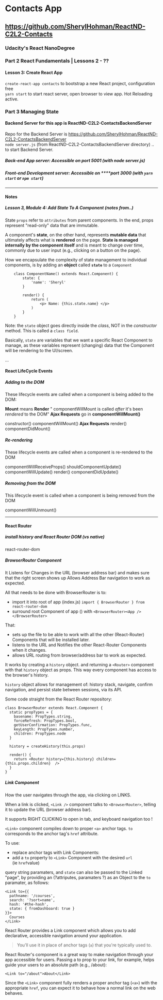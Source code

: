 # Contacts App  
## https://github.com/SherylHohman/ReactND-C2L2-Contacts  
### Udacity's React NanoDegree  
### Part 2 React Fundamentals | Lessons 2 - ??  

#### Lesson 3: Create React App  
`create-react-app contacts` to bootstrap a new React project, configuration free  
`yarn start` to start react server, open browser to view app. Hot Reloading active.  

### Part 3 Managing State  
#### Backend Server for this app is ReactND-C2L2-ContactsBackendServer  
Repo for the Backend Server is https://github.com/SherylHohman/ReactND-C2L2-ContactsBackendServer  
`node server.js` (from ReactND-C2L2-ContactsBackendServer directory)
.. to start Backend Server.  

##### Back-end App server: Accessible on **port 5001** (with node server.js)  

##### Front-end Development server: Accessible on ****port 3000 (with  `yarn start` or `npm start`)  

---

#### Notes
##### Lesson 3, Module 4: Add State To A Component (notes from..)
State
`props` refer to `attributes` from parent components. In the end, props represent "read-only" data that are immutable.

A component's **state**, on the other hand, represents **mutable data** that ultimately affects what is **rendered** on the page. 
**State is managed internally by the component itself** and is meant to change over time, commonly due to user input (e.g., clicking on a button on the page).

How we  encapsulate the complexity of state management to individual components, is by adding an **object** called **`state`** to a `Component` 

        class ComponentName() extends React.Component) {
            state: {
                'name': 'Sheryl'
            }

            render() {
                return (
                    <p> Name: {this.state.name} </p>
                )
            }
        }

Note: the `state` object goes directly inside the *class*, NOT in the *constructor* method.
This is called a `class field`.

Basically, `state` are variables that we want a specific React Component to manage, as these variables represent (changing) data that the Component will be rendering to the UI/screen.


...


#### React LifeCycle Events
##### Adding to the DOM
These lifecycle events are called when a component is being added to the DOM:

**Mount** means **Render**
" componentWillMount is called *after* it's been *rendered* to the DOM"
**Ajax Requests** go in **componentWillMount()**

constructor()
componentWillMount()    **Ajax Requests**
render()
componentDidMount()

##### Re-rendering
These lifecycle events are called when a component is re-rendered to the DOM

componentWillReceiveProps()
shouldComponentUpdate()
componentWillUpdate()
render()
componentDidUpdate()

##### Removing from the DOM
This lifecycle event is called when a component is being removed from the DOM

componentWillUnmount()

----
#### React Router  

##### install history and React Router DOM (vs native)
react-router-dom


##### BrowserRouter Component 
It Listens for Changes in the URL (browser address bar)
  and makes sure that the right screen shows up
Allows Address Bar navigation to work as expected.

All that needs to be done with BrowserRouter is to:   
- import it into root of app (index.js)
`import { BrowserRouter } from react-router-dom`
- surround root Component of app (<App />) with <BrowserRouter></BrowserRouter>
`<BrowserRouter><App /></BrowserRouter>`  

That: 
- sets up the file to be able to work with all the other (React-Router) Components that will be installed later. 
- listens to the URL and Notifies the other React-Router Components when it changes. 
- allows URL routing from browser/address bar to work as expected.

It works by creating a `history` object. and returning a `<Router>` component with that `history` object as props.  This way every component has access to the browser's history.

`history` object allows for management of: history stack, navigate, confirm navigation, and persist state between sessions, via its API.

Some code straight from the React Router repository:
```
class BrowserRouter extends React.Component {
  static propTypes = {
    basename: PropTypes.string,
    forceRefresh: PropTypes.bool,
    getUserConfirmation: PropTypes.func,
    keyLength: PropTypes.number,
    children: PropTypes.node
  }

  history = createHistory(this.props)

  render() {
    return <Router history={this.history} children={this.props.children}  />
  }
}
```

##### Link Component

How the user navigates through the app, via clicking on LINKS.

When a link is clicked, `<Link />` component talks to `<BrowserRouter>`, telling it to update the URL (browser address bar).

It supports RIGHT CLICKING to open in tab, and keyboard navigation too !

`<Link>` component compiles down to proper `<a>` anchor tags.
`to` corresponds to the anchor tag's `href` attribute.

To use:
- replace anchor tags with Link Components:  
- add a `to` property to `<Link>` Component with the desired `url`  
  (ie `href`value)


query string paramaters, and `state` can also be passed to the Linked "page", by providing an (?attriputes, paramaters ?) as an Object to the `to` paramater, as follows:  

```
<Link to={{
  pathname: '/courses',
  search: '?sort=name',
  hash: '#the-hash',
  state: { fromDashboard: true }
}}>
  Courses
</Link>
```

React Router provides a Link component which allows you to add declarative, accessible navigation around your application. 
> You'll use it in place of anchor tags (`a`) that you're typically used to. 

React Router's <Link> component is a great way to make navigation through your app accessible for users. 
Passing a to prop to your link, for example, helps guide your users to an absolute path (e.g., /about):

`<Link to="/about">About</Link>`

Since the `<Link>` component fully renders a proper anchor tag (`<a>`) with the appropriate `href`, you can expect it to behave how a normal link on the web behaves.  




